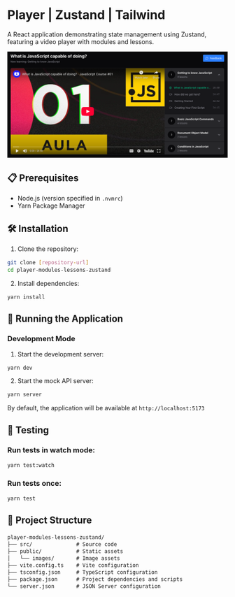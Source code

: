 # Player | Zustand | Tailwind

A React application demonstrating state management using Zustand, featuring a video player with modules and lessons.

![Application Demo](public/images/app-demo.png)

## 📋 Prerequisites

- Node.js (version specified in `.nvmrc`)
- Yarn Package Manager

## 🛠️ Installation

1. Clone the repository:

```bash
git clone [repository-url]
cd player-modules-lessons-zustand
```

2. Install dependencies:

```bash
yarn install
```

## 🚀 Running the Application

### Development Mode

1. Start the development server:

```bash
yarn dev
```

2. Start the mock API server:

```bash
yarn server
```

By default, the application will be available at `http://localhost:5173`

## 🧪 Testing

### Run tests in watch mode:

```bash
yarn test:watch
```

### Run tests once:

```bash
yarn test
```

## 📁 Project Structure

```
player-modules-lessons-zustand/
├── src/              # Source code
├── public/           # Static assets
│   └── images/       # Image assets
├── vite.config.ts    # Vite configuration
├── tsconfig.json     # TypeScript configuration
├── package.json      # Project dependencies and scripts
└── server.json       # JSON Server configuration
```

